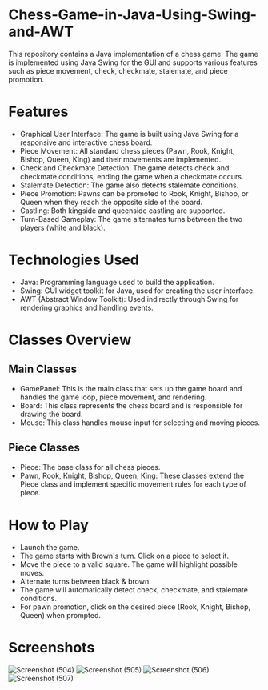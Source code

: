 # Chess-Game-in-Java-Using-Swing-and-AWT

This repository contains a Java implementation of a chess game. The game is implemented using Java Swing for the GUI and supports various features such as piece movement, check, checkmate, stalemate, and piece promotion.

# Features
- Graphical User Interface: The game is built using Java Swing for a responsive and interactive chess board.
- Piece Movement: All standard chess pieces (Pawn, Rook, Knight, Bishop, Queen, King) and their movements are implemented.
- Check and Checkmate Detection: The game detects check and checkmate conditions, ending the game when a checkmate occurs.
- Stalemate Detection: The game also detects stalemate conditions.
- Piece Promotion: Pawns can be promoted to Rook, Knight, Bishop, or Queen when they reach the opposite side of the board.
- Castling: Both kingside and queenside castling are supported.
- Turn-Based Gameplay: The game alternates turns between the two players (white and black).

# Technologies Used
- Java: Programming language used to build the application.
- Swing: GUI widget toolkit for Java, used for creating the user interface.
- AWT (Abstract Window Toolkit): Used indirectly through Swing for rendering graphics and handling events.

# Classes Overview
## Main Classes
- GamePanel: This is the main class that sets up the game board and handles the game loop, piece movement, and rendering.
- Board: This class represents the chess board and is responsible for drawing the board.
- Mouse: This class handles mouse input for selecting and moving pieces.
  
## Piece Classes
- Piece: The base class for all chess pieces.
- Pawn, Rook, Knight, Bishop, Queen, King: These classes extend the Piece class and implement specific movement rules for each type of piece.
  
# How to Play
- Launch the game.
- The game starts with Brown's turn. Click on a piece to select it.
- Move the piece to a valid square. The game will highlight possible moves.
- Alternate turns between black & brown.
- The game will automatically detect check, checkmate, and stalemate conditions.
- For pawn promotion, click on the desired piece (Rook, Knight, Bishop, Queen) when prompted.

# Screenshots
![Screenshot (504)](https://github.com/NadiaSu08/Chess-Game-in-Java-Using-Swing-and-AWT/assets/171116728/ed037678-cf17-465c-81be-613636c892de) 
![Screenshot (505)](https://github.com/NadiaSu08/Chess-Game-in-Java-Using-Swing-and-AWT/assets/171116728/99b7043a-89c9-46d2-b90b-cf125abda701)
![Screenshot (506)](https://github.com/NadiaSu08/Chess-Game-in-Java-Using-Swing-and-AWT/assets/171116728/f817a424-fc2d-4d04-b606-87b2bae7d9c1)
![Screenshot (507)](https://github.com/NadiaSu08/Chess-Game-in-Java-Using-Swing-and-AWT/assets/171116728/799ed53f-4830-471f-b641-111ec9b9aa45)


